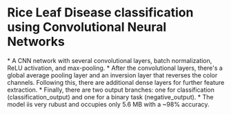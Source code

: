 <h1> Rice Leaf Disease classification using Convolutional Neural Networks </h1>
* A CNN network with several convolutional layers, batch normalization, ReLU activation, and max-pooling.
* After the convolutional layers, there's a global average pooling layer and an inversion layer that reverses the color channels.
Following this, there are additional dense layers for further feature extraction.
* Finally, there are two output branches: one for classification (classification_output) and one for a binary task (negative_output).
* The model iis very rubust and occupies only 5.6 MB with a ~98% accuracy.
